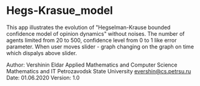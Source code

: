 # Hegs-Krasue_model
 This app illustrates the evolution of "Hegselman-Krause
bounded confidence model of opinion dynamics" without
noises. The number of agents limited from 20 to 500,
confidence level from 0 to 1 like error parameter. When
user moves slider - graph changing on the graph on
time which dispalys above slider.

Author: Vershinin Eldar
Applied Mathematics and Computer Science
Mathematics and IT
Petrozavodsk State University
evershin@cs.petrsu.ru
Date: 01.06.2020
Version: 1.0

